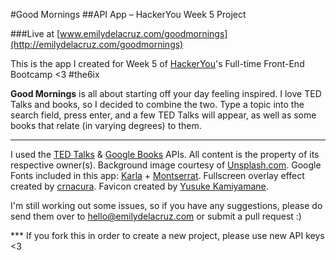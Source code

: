 #Good Mornings
##API App – HackerYou Week 5 Project

###Live at [www.emilydelacruz.com/goodmornings](http://emilydelacruz.com/goodmornings)

This is the app I created for Week 5 of [HackerYou](http://hackeryou.com/)'s Full-time Front-End Bootcamp <3 #the6ix

**Good Mornings** is all about starting off your day feeling inspired. I love TED Talks and books, so I decided to combine the two. Type a topic into the search field, press enter, and a few TED Talks will appear, as well as some books that relate (in varying degrees) to them.

---

I used the [TED Talks](http://developer.ted.com/css/) &amp; [Google Books](https://developers.google.com/) APIs. All content is the property of its respective owner(s). Background image courtesy of [Unsplash.com](https://unsplash.com/). Google Fonts included in this app: [Karla](https://www.google.com/fonts/specimen/Karla) + [Montserrat](https://www.google.com/fonts/specimen/Montserrat). Fullscreen overlay effect created by [crnacura](http://tympanus.net/codrops/2014/02/06/fullscreen-overlay-effects/). Favicon created by [Yusuke Kamiyamane](http://findicons.com/icon/118007/light_bulb?id=122161).

I'm still working out some issues, so if you have any suggestions, please do send them over to [hello@emilydelacruz.com](mailto:hello@emilydelacruz.com) or submit a pull request :)

*** If you fork this in order to create a new project, please use new API keys <3